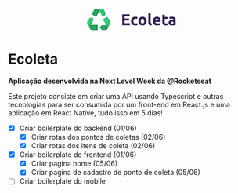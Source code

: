 <p align="center"><img src="https://raw.githubusercontent.com/uDaanilo/next-level-week/master/img/ecoleta.png" /></p>

# Ecoleta

**Aplicação desenvolvida na Next Level Week da @Rocketseat**

Este projeto consiste em criar uma API usando Typescript e outras tecnologias para ser consumida por um front-end em React.js e uma aplicação em React Native, tudo isso em 5 dias!

- [X] Criar boilerplate do backend (01/06)
  - [X] Criar rotas dos pontos de coletas (02/06)
  - [X] Criar rotas dos itens de coleta (02/06)
- [X] Criar boilerplate do frontend (01/06)
  - [X] Criar pagina home (05/06)
  - [X] Criar pagina de cadastro de ponto de coleta (05/06)
- [ ] Criar boilerplate do mobile